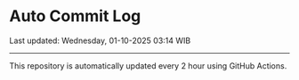 # Auto Commit Log

Last updated: Wednesday, 01-10-2025 03:14 WIB

---

This repository is automatically updated every 2 hour using GitHub Actions.

